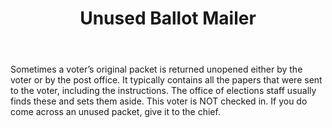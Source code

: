 ﻿---
layout: slide
title: "Unused Ballot Mailer"
---

Sometimes a voter’s original packet is returned unopened either by the voter or by the post office.  It typically contains all the papers that were sent to the voter, including the instructions.
The office of elections staff usually finds these and sets them aside. This voter is NOT checked in.
If you do come across an unused packet, give it to the chief.
